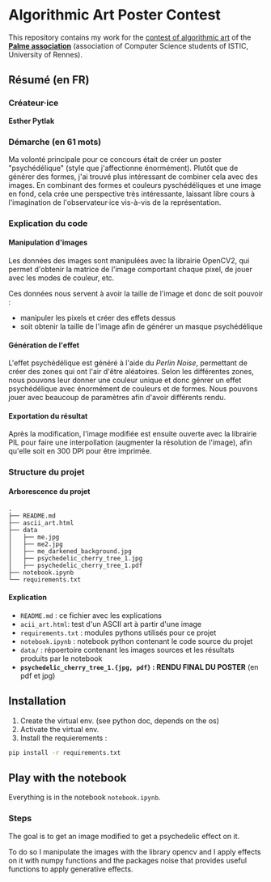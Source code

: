 # Algorithmic Art Poster Contest

This repository contains my work for the [contest of algorithmic art](https://www.bdepalme.fr/2024/09/22/poster.html) of the **[Palme association](https://www.bdepalme.fr)** (association of Computer Science students of ISTIC, University of Rennes).

## Résumé (en FR)

### Créateur·ice

**Esther Pytlak**

### Démarche (en 61 mots)

Ma volonté principale pour ce concours était de créer un poster "psychédélique" (style que j'affectionne énormément). Plutôt que de générer des formes, j'ai trouvé plus intéressant de combiner cela avec des images. En combinant des formes et couleurs pyschédéliques et une image en fond, cela crée une perspective très intéressante, laissant libre cours à l'imagination de l'observateur·ice vis-à-vis de la représentation.

### Explication du code

#### Manipulation d'images
Les données des images sont manipulées avec la librairie OpenCV2, qui permet d'obtenir la matrice de l'image comportant chaque pixel, de jouer avec les modes de couleur, etc.

Ces données nous servent à avoir la taille de l'image et donc de soit pouvoir :
- manipuler les pixels et créer des effets dessus
- soit obtenir la taille de l'image afin de générer un masque psychédélique

#### Génération de l'effet
L'effet psychédélique est généré à l'aide du *Perlin Noise*, permettant de créer des zones qui ont l'air d'être aléatoires. Selon les différentes zones, nous pouvons leur donner une couleur unique et donc génrer un effet psychédélique avec énormément de couleurs et de formes. Nous pouvons jouer avec beaucoup de paramètres afin d'avoir différents rendu.

#### Exportation du résultat
Après la modification, l'image modifiée est ensuite ouverte avec la librairie PIL pour faire une interpollation (augmenter la résolution de l'image), afin qu'elle soit en 300 DPI pour être imprimée.

### Structure du projet

#### Arborescence du projet
```
.
├── README.md
├── ascii_art.html
├── data
│   ├── me.jpg
│   ├── me2.jpg
│   ├── me_darkened_background.jpg
│   ├── psychedelic_cherry_tree_1.jpg
│   ├── psychedelic_cherry_tree_1.pdf
├── notebook.ipynb
└── requirements.txt
```

#### Explication
- `README.md` : ce fichier avec les explications
- `acii_art.html`: test d'un ASCII art à partir d'une image
- `requirements.txt` : modules pythons utilisés pour ce projet
- `notebook.ipynb` : notebook python contenant le code source du projet
- `data/` : répoertoire contenant les images sources et les résultats produits par le notebook
- **`psychedelic_cherry_tree_1.{jpg, pdf}` : RENDU FINAL DU POSTER** (en pdf et jpg)

## Installation

1. Create the virtual env. (see python doc, depends on the os)
2. Activate the virtual env.
3. Install the requierements :
```bash
pip install -r requirements.txt
```

## Play with the notebook

Everything is in the notebook `notebook.ipynb`.

### Steps

The goal is to get an image modified to get a psychedelic effect on it.

To do so I manipulate the images with the library opencv and I apply effects on it with numpy functions and the packages noise that provides useful functions to apply generative effects.
